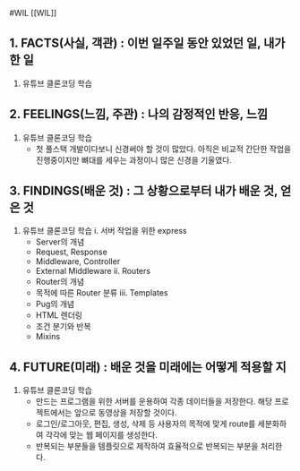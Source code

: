 #WIL [[WIL]]
## 1. FACTS(사실, 객관) : 이번 일주일 동안 있었던 일, 내가 한 일
1)  유튜브 클론코딩 학습

## 2. FEELINGS(느낌, 주관) : 나의 감정적인 반응, 느낌
1) 유튜브 클론코딩 학습
	- 첫 풀스택 개발이다보니 신경써야 할 것이 많았다. 아직은 비교적 간단한 작업을 진행중이지만 뼈대를 세우는 과정이니 많은 신경을 기울였다.

## 3. FINDINGS(배운 것) : 그 상황으로부터 내가 배운 것, 얻은 것
1) 유튜브 클론코딩 학습
	i. 서버 작업을 위한 express
	- Server의 개념
	- Request, Response
	- Middleware, Controller
	- External Middleware
	ii. Routers
	- Router의 개념
	- 목적에 따른 Router 분류
	iii. Templates
	 - Pug의 개념
	 - HTML 렌더링
	 - 조건 분기와 반복
	 - Mixins

## 4. FUTURE(미래) : 배운 것을 미래에는 어떻게 적용할 지
1) 유튜브 클론코딩 학습
	- 만드는 프로그램을 위한 서버를 운용하여 각종 데이터들을 저장한다. 해당 프로젝트에서는 앞으로 동영상을 저장할 것이다.
	- 로그인/로그아웃, 편집, 생성, 삭제 등 사용자의 목적에 맞게 route를 세분화하여 각각에 맞는 웹 페이지를 생성한다.
	- 반복되는 부분들을 템플릿으로 제작하여 효율적으로 반복되는 부분을 처리한다.